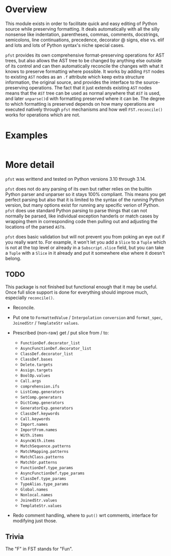# Overview

This module exists in order to facilitate quick and easy editing of Python source while preserving formatting. It deals automatically with all the silly nonsense like indentation, parentheses, commas, comments, docstrings, semicolons, line continuations, precedence, decorator @ signs, else vs. elif and lots and lots of Python syntax's niche special cases.

`pfst` provides its own comprehensive format-preserving operations for AST trees, but also allows the AST tree to be changed by anything else outside of its control and can then automatically reconcile the changes with what it knows to preserve formatting where possible. It works by adding `FST` nodes to existing `AST` nodes as an `.f` attribute which keep extra structure information, the original source, and provides the interface to the source-preserving operations. The fact that it just extends existing `AST` nodes means that the `AST` tree can be used as normal anywhere that `AST` is used, and later `unparse()`d with formatting preserved where it can be. The degree to which formatting is preserved depends on how many operations are executed natively through `pfst` mechanisms and how well `FST.reconcile()` works for operations which are not.

# Examples

```py
```





# More detail

`pfst` was writtend and tested on Python versions 3.10 through 3.14.

`pfst` does not do any parsing of its own but rather relies on the builtin Python parser and unparser so it stays 100% compliant. This means you get perfect parsing but also that it is limited to the syntax of the running Python version, but many options exist for running any specific verion of Python. `pfst` does use standard Python parsing to parse things that can not normally be parsed, like individual exception handerls or match cases by wrapping them in corresponding code then pulling out and adjusting the locations of the parsed `AST`s.

`pfst` does basic validation but will not prevent you from poking an eye out if you really want to. For example, it won't let you add a `Slice` to a `Tuple` which is not at the top level or already in a `Subscript.slice` field, but you can take a `Tuple` with a `Slice` in it already and put it somewhere else where it doesn't belong.


## TODO

This package is not finished but functional enough that it may be useful. Once full slice support is done for everything should improve much, especially `reconcile()`.

* Reconcile.

* Put one to `FormattedValue` / `Interpolation` `conversion` and `format_spec`, `JoinedStr` / `TemplateStr` `values`.

* Prescribed (non-raw) get / put slice from / to:
  * `FunctionDef.decorator_list`
  * `AsyncFunctionDef.decorator_list`
  * `ClassDef.decorator_list`
  * `ClassDef.bases`
  * `Delete.targets`
  * `Assign.targets`
  * `BoolOp.values`
  * `Call.args`
  * `comprehension.ifs`
  * `ListComp.generators`
  * `SetComp.generators`
  * `DictComp.generators`
  * `GeneratorExp.generators`
  * `ClassDef.keywords`
  * `Call.keywords`
  * `Import.names`
  * `ImportFrom.names`
  * `With.items`
  * `AsyncWith.items`
  * `MatchSequence.patterns`
  * `MatchMapping.patterns`
  * `MatchClass.patterns`
  * `MatchOr.patterns`
  * `FunctionDef.type_params`
  * `AsyncFunctionDef.type_params`
  * `ClassDef.type_params`
  * `TypeAlias.type_params`
  * `Global.names`
  * `Nonlocal.names`
  * `JoinedStr.values`
  * `TemplateStr.values`

* Redo comment handling, where to `put()` wrt comments, interface for modifying just those.


## Trivia

The "F" in FST stands for "Fun".
